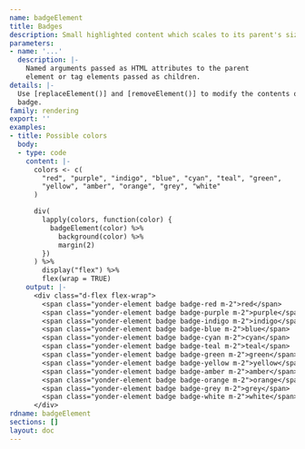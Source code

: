```yaml
---
name: badgeElement
title: Badges
description: Small highlighted content which scales to its parent's size.
parameters:
- name: '...'
  description: |-
    Named arguments passed as HTML attributes to the parent
    element or tag elements passed as children.
details: |-
  Use [replaceElement()] and [removeElement()] to modify the contents of a
  badge.
family: rendering
export: ''
examples:
- title: Possible colors
  body:
  - type: code
    content: |-
      colors <- c(
        "red", "purple", "indigo", "blue", "cyan", "teal", "green",
        "yellow", "amber", "orange", "grey", "white"
      )

      div(
        lapply(colors, function(color) {
          badgeElement(color) %>%
            background(color) %>%
            margin(2)
        })
      ) %>%
        display("flex") %>%
        flex(wrap = TRUE)
    output: |-
      <div class="d-flex flex-wrap">
        <span class="yonder-element badge badge-red m-2">red</span>
        <span class="yonder-element badge badge-purple m-2">purple</span>
        <span class="yonder-element badge badge-indigo m-2">indigo</span>
        <span class="yonder-element badge badge-blue m-2">blue</span>
        <span class="yonder-element badge badge-cyan m-2">cyan</span>
        <span class="yonder-element badge badge-teal m-2">teal</span>
        <span class="yonder-element badge badge-green m-2">green</span>
        <span class="yonder-element badge badge-yellow m-2">yellow</span>
        <span class="yonder-element badge badge-amber m-2">amber</span>
        <span class="yonder-element badge badge-orange m-2">orange</span>
        <span class="yonder-element badge badge-grey m-2">grey</span>
        <span class="yonder-element badge badge-white m-2">white</span>
      </div>
rdname: badgeElement
sections: []
layout: doc
---
```

